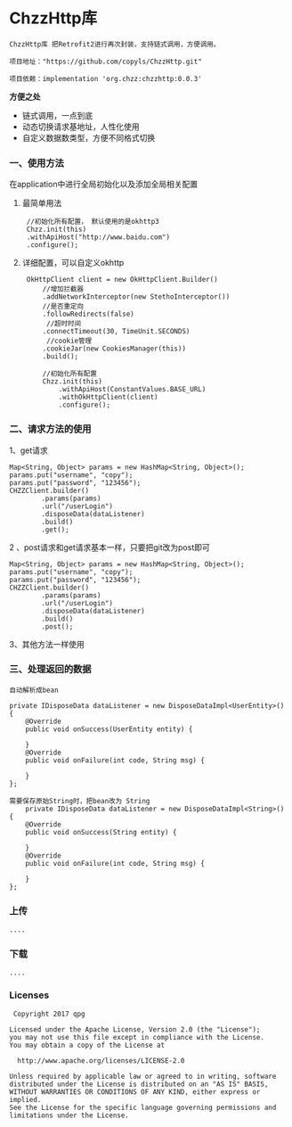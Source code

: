#   ChzzHttp库



    ChzzHttp库 把Retrofit2进行再次封装，支持链式调用，方便调用。

    项目地址："https://github.com/copyls/ChzzHttp.git"

    项目依赖：implementation 'org.chzz:chzzhttp:0.0.3'

**方便之处**

- 链式调用，一点到底
- 动态切换请求基地址，人性化使用
- 自定义数据数类型，方便不同格式切换



###   一、使用方法

在application中进行全局初始化以及添加全局相关配置

1. 最简单用法

        //初始化所有配置， 默认使用的是okhttp3
        Chzz.init(this)
        .withApiHost("http://www.baidu.com")
        .configure();


2. 详细配置，可以自定义okhttp

        OkHttpClient client = new OkHttpClient.Builder()
            //增加拦截器
            .addNetworkInterceptor(new StethoInterceptor())
            //是否重定向
            .followRedirects(false)
             //超时时间
            .connectTimeout(30, TimeUnit.SECONDS)
             //cookie管理
            .cookieJar(new CookiesManager(this))
            .build();

            //初始化所有配置
            Chzz.init(this)
                .withApiHost(ConstantValues.BASE_URL)
                .withOkHttpClient(client)
                .configure();


### 二、请求方法的使用

1、get请求

    Map<String, Object> params = new HashMap<String, Object>();
    params.put("username", "copy");
    params.put("password", "123456");
    CHZZClient.builder()
            .params(params)
            .url("/userLogin")
            .disposeData(dataListener)
            .build()
            .get();


2 、post请求和get请求基本一样，只要把git改为post即可


    Map<String, Object> params = new HashMap<String, Object>();
    params.put("username", "copy");
    params.put("password", "123456");
    CHZZClient.builder()
            .params(params)
            .url("/userLogin")
            .disposeData(dataListener)
            .build()
            .post();
3、其他方法一样使用


###   三、处理返回的数据

    自动解析成bean

    private IDisposeData dataListener = new DisposeDataImpl<UserEntity>() {
        @Override
        public void onSuccess(UserEntity entity) {

        }
        @Override
        public void onFailure(int code, String msg) {

        }
    };

    需要保存原始String时，把bean改为 String
        private IDisposeData dataListener = new DisposeDataImpl<String>() {
        @Override
        public void onSuccess(String entity) {

        }
        @Override
        public void onFailure(int code, String msg) {

        }
    };


### 上传



    ....




### 下载


    ....




### Licenses

     Copyright 2017 qpg

    Licensed under the Apache License, Version 2.0 (the "License");
    you may not use this file except in compliance with the License.
    You may obtain a copy of the License at

      http://www.apache.org/licenses/LICENSE-2.0

    Unless required by applicable law or agreed to in writing, software
    distributed under the License is distributed on an "AS IS" BASIS,
    WITHOUT WARRANTIES OR CONDITIONS OF ANY KIND, either express or implied.
    See the License for the specific language governing permissions and
    limitations under the License.